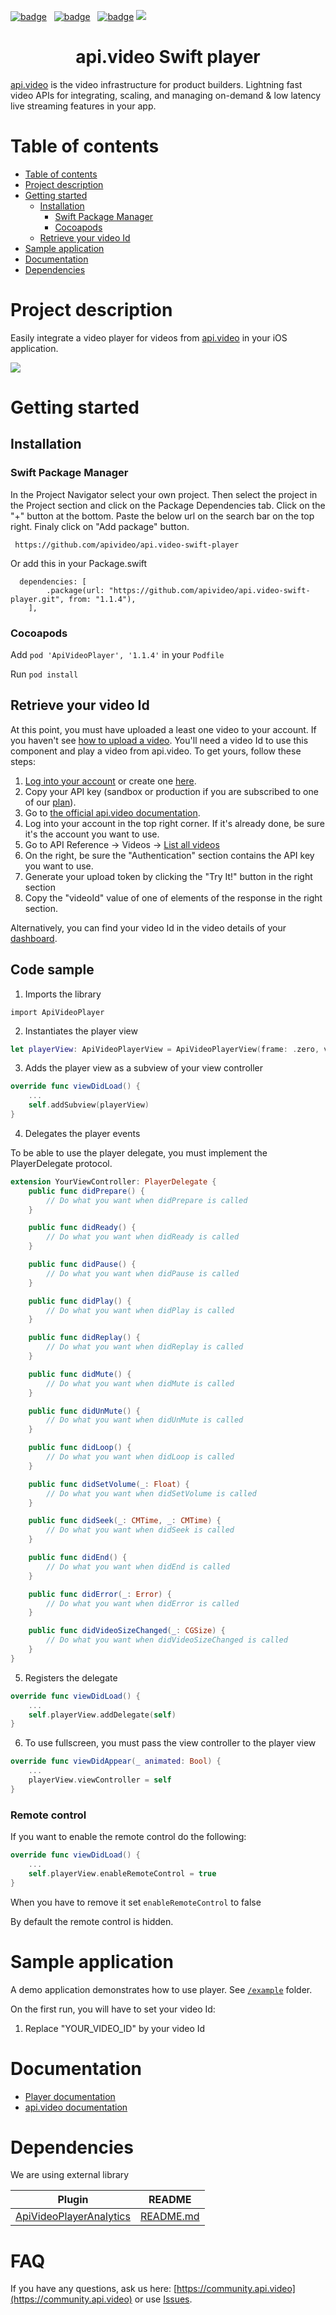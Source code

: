 [![badge](https://img.shields.io/twitter/follow/api_video?style=social)](https://twitter.com/intent/follow?screen_name=api_video)
&nbsp; [![badge](https://img.shields.io/github/stars/apivideo/api.video-swift-player?style=social)](https://github.com/apivideo/api.video-swift-player)
&nbsp; [![badge](https://img.shields.io/discourse/topics?server=https%3A%2F%2Fcommunity.api.video)](https://community.api.video)
![](https://github.com/apivideo/.github/blob/main/assets/apivideo_banner.png)
<h1 align="center">api.video Swift player</h1>

[api.video](https://api.video) is the video infrastructure for product builders. Lightning fast
video APIs for integrating, scaling, and managing on-demand & low latency live streaming features in
your app.

# Table of contents

- [Table of contents](#table-of-contents)
- [Project description](#project-description)
- [Getting started](#getting-started)
    - [Installation](#installation)
        - [Swift Package Manager](#swift-package-manager)
        - [Cocoapods](#cocoapods)
    - [Retrieve your video Id](#retrieve-your-video-id)
- [Sample application](#sample-application)
- [Documentation](#documentation)
- [Dependencies](#dependencies)

# Project description

Easily integrate a video player for videos from [api.video](https://api.video) in your iOS
application.

![](https://github.com/apivideo/api.video-swift-player/blob/main/Assets/player-preview.png)

# Getting started

## Installation

### Swift Package Manager

In the Project Navigator select your own project. Then select the project in the Project section and click on the
Package Dependencies tab. Click on the "+" button at the bottom. Paste the below url on the search bar on the top right.
Finaly click on "Add package" button.

```
 https://github.com/apivideo/api.video-swift-player
```

Or add this in your Package.swift

```
  dependencies: [
        .package(url: "https://github.com/apivideo/api.video-swift-player.git", from: "1.1.4"),
    ],
```

### Cocoapods

Add `pod 'ApiVideoPlayer', '1.1.4'` in your `Podfile`

Run `pod install`

## Retrieve your video Id

At this point, you must have uploaded a least one video to your account. If you haven't
see [how to upload a video](https://docs.api.video/docs/upload-a-video-regular-upload). You'll need
a video Id to use this component and play a video from api.video. To get yours, follow these steps:

1. [Log into your account](https://dashboard.api.video/login) or create
   one [here](https://dashboard.api.video/register).
2. Copy your API key (sandbox or production if you are subscribed to one of
   our [plan](https://api.video/pricing)).
3. Go to [the official api.video documentation](https://docs.api.video/docs).
4. Log into your account in the top right corner. If it's already done, be sure it's the account you
   want to use.
5. Go to API Reference -> Videos -> [List all videos](https://docs.api.video/reference/list-videos)
6. On the right, be sure the "Authentication" section contains the API key you want to use.
7. Generate your upload token by clicking the "Try It!" button in the right section
8. Copy the "videoId" value of one of elements of the response in the right section.

Alternatively, you can find your video Id in the video details of
your [dashboard](https://dashboard.api.video).


## Code sample

1. Imports the library

```
import ApiVideoPlayer
```

2. Instantiates the player view

```swift
let playerView: ApiVideoPlayerView = ApiVideoPlayerView(frame: .zero, videoOptions: VideoOptions(videoId: "YOUR_VIDEO_ID", videoType: .vod)) // for private video VideoOptions(videoId: "YOUR_VIDEO_ID", videoType: .vod, token: "YOUR_PRIVATE_VIDEO_TOKEN")
```

3. Adds the player view as a subview of your view controller

```swift
override func viewDidLoad() {
    ...
    self.addSubview(playerView)
}
```

4. Delegates the player events

To be able to use the player delegate, you must implement the PlayerDelegate protocol.

```swift
extension YourViewController: PlayerDelegate {
    public func didPrepare() {
        // Do what you want when didPrepare is called
    }

    public func didReady() {
        // Do what you want when didReady is called
    }

    public func didPause() {
        // Do what you want when didPause is called
    }

    public func didPlay() {
        // Do what you want when didPlay is called
    }

    public func didReplay() {
        // Do what you want when didReplay is called
    }

    public func didMute() {
        // Do what you want when didMute is called
    }

    public func didUnMute() {
        // Do what you want when didUnMute is called
    }

    public func didLoop() {
        // Do what you want when didLoop is called
    }

    public func didSetVolume(_: Float) {
        // Do what you want when didSetVolume is called
    }

    public func didSeek(_: CMTime, _: CMTime) {
        // Do what you want when didSeek is called
    }

    public func didEnd() {
        // Do what you want when didEnd is called
    }

    public func didError(_: Error) {
        // Do what you want when didError is called
    }

    public func didVideoSizeChanged(_: CGSize) {
        // Do what you want when didVideoSizeChanged is called
    }
}
```

5. Registers the delegate

```swift
override func viewDidLoad() {
    ...
    self.playerView.addDelegate(self)
}
```

6. To use fullscreen, you must pass the view controller to the player view

```swift
override func viewDidAppear(_ animated: Bool) {
    ...
    playerView.viewController = self
}
```

### Remote control

If you want to enable the remote control do the following: 
```swift
override func viewDidLoad() {
    ...
    self.playerView.enableRemoteControl = true
}
```
When you have to remove it set `enableRemoteControl` to false

By default the remote control is hidden.

# Sample application

A demo application demonstrates how to use player.
See [`/example`](https://github.com/apivideo/api.video-swift-player/tree/main/Examples)
folder.

On the first run, you will have to set your video Id:

1. Replace "YOUR_VIDEO_ID" by your video Id

# Documentation

* [Player documentation](https://apivideo.github.io/api.video-swift-player/documentation/apivideoplayer/)
* [api.video documentation](https://docs.api.video)

# Dependencies

We are using external library

| Plugin                                                                                | README                                                                         |
|---------------------------------------------------------------------------------------|--------------------------------------------------------------------------------|
| [ApiVideoPlayerAnalytics](https://github.com/apivideo/api.video-ios-player-analytics) | [README.md](https://github.com/apivideo/api.video-ios-player-analytics#readme) |

# FAQ

If you have any questions, ask us here: [https://community.api.video](https://community.api.video) or
use [Issues](https://github.com/apivideo/api.video-swift-player/issues).
